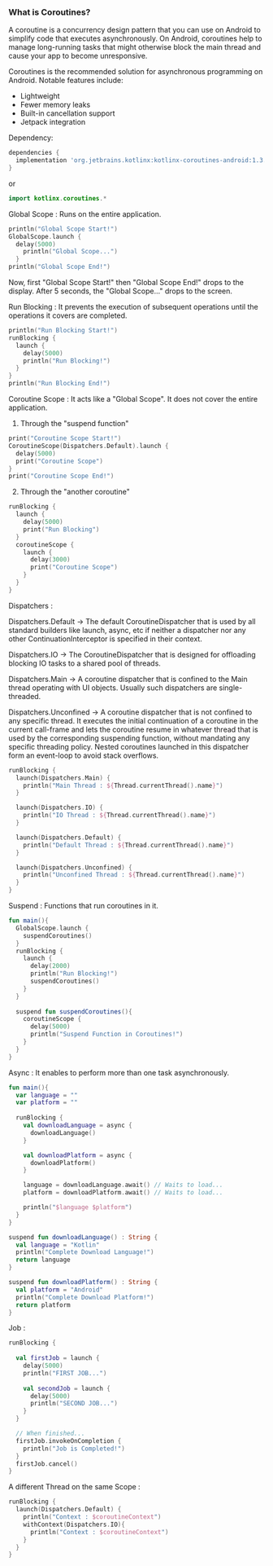 ### What is Coroutines?
<p>A coroutine is a concurrency design pattern that you can use on Android to simplify code that executes asynchronously. On Android, coroutines help to manage long-running tasks that might otherwise block the main thread and cause your app to become unresponsive.</p>

<p>Coroutines is the recommended solution for asynchronous programming on Android. Notable features include:</p>
<ul>
  <li>Lightweight</li>
  <li>Fewer memory leaks</li>
  <li>Built-in cancellation support</li>
  <li>Jetpack integration</li>
</ul>

Dependency:
```gradle
dependencies {
  implementation 'org.jetbrains.kotlinx:kotlinx-coroutines-android:1.3.9'
}
```
or 
```kotlin
import kotlinx.coroutines.*
```

Global Scope : Runs on the entire application.
```kotlin
println("Global Scope Start!")
GlobalScope.launch {
  delay(5000)
    println("Global Scope...")
  }
println("Global Scope End!")
```
Now, first "Global Scope Start!" then "Global Scope End!" drops to the display. After 5 seconds, the "Global Scope..." drops to the screen.

Run Blocking : It prevents the execution of subsequent operations until the operations it covers are completed.
```kotlin
println("Run Blocking Start!")
runBlocking {
  launch {
    delay(5000)
    println("Run Blocking!")
  }
}
println("Run Blocking End!")
```

Coroutine Scope : It acts like a "Global Scope". It does not cover the entire application.
1. Through the "suspend function"
```kotlin
print("Coroutine Scope Start!")
CoroutineScope(Dispatchers.Default).launch {
  delay(5000)
  print("Coroutine Scope")
}
print("Coroutine Scope End!")
```
2. Through the "another coroutine"
```kotlin
runBlocking {
  launch {
    delay(5000)
    print("Run Blocking")
  }
  coroutineScope {
    launch {
      delay(3000)
      print("Coroutine Scope")
    }
  }
}
```

Dispatchers : 
<p>Dispatchers.Default    -> The default CoroutineDispatcher that is used by all standard builders like launch, async, etc if neither a dispatcher nor any other                                  ContinuationInterceptor is specified in their context.</p>
<p>Dispatchers.IO         -> The CoroutineDispatcher that is designed for offloading blocking IO tasks to a shared pool of threads.</p>
<p>Dispatchers.Main       -> A coroutine dispatcher that is confined to the Main thread operating with UI objects. Usually such dispatchers are single-threaded.</p>
<p>Dispatchers.Unconfined -> A coroutine dispatcher that is not confined to any specific thread. It executes the initial continuation of a coroutine in the current                              call-frame and lets the coroutine resume in whatever thread that is used by the corresponding suspending function, without mandating                                any specific threading policy. Nested coroutines launched in this dispatcher form an event-loop to avoid stack overflows.</p>

```kotlin
runBlocking {
  launch(Dispatchers.Main) {
    println("Main Thread : ${Thread.currentThread().name}")
  }

  launch(Dispatchers.IO) {
    println("IO Thread : ${Thread.currentThread().name}")
  }

  launch(Dispatchers.Default) {
    println("Default Thread : ${Thread.currentThread().name}")
  }

  launch(Dispatchers.Unconfined) {
    println("Unconfined Thread : ${Thread.currentThread().name}")
  }
}
```

Suspend : Functions that run coroutines in it.
```kotlin
fun main(){
  GlobalScope.launch {
    suspendCoroutines()
  }
  runBlocking {
    launch {
      delay(2000)
      println("Run Blocking!")
      suspendCoroutines()
    }
  }
  
  suspend fun suspendCoroutines(){
    coroutineScope {
      delay(5000)
      println("Suspend Function in Coroutines!")
    }
  }
}  
```
Async : It enables to perform more than one task asynchronously.
```kotlin
fun main(){
  var language = ""
  var platform = ""
        
  runBlocking {
    val downloadLanguage = async {
      downloadLanguage()
    }

    val downloadPlatform = async {
      downloadPlatform()
    }

    language = downloadLanguage.await() // Waits to load...
    platform = downloadPlatform.await() // Waits to load...

    println("$language $platform")
  }
}

suspend fun downloadLanguage() : String {
  val language = "Kotlin"
  println("Complete Download Language!")
  return language
}

suspend fun downloadPlatform() : String {
  val platform = "Android"
  println("Complete Download Platform!")
  return platform
}
```

Job : 
```kotlin
runBlocking {
  
  val firstJob = launch {
    delay(5000)
    println("FIRST JOB...")
    
    val secondJob = launch {
      delay(5000)
      println("SECOND JOB...")
    }
  }

  // When finished...
  firstJob.invokeOnCompletion {
    println("Job is Completed!")
  }
  firstJob.cancel()
}
```
A different Thread on the same Scope :
```kotlin
runBlocking {
  launch(Dispatchers.Default) {
    println("Context : $coroutineContext")
    withContext(Dispatchers.IO){
      println("Context : $coroutineContext")
    }
  }
}
```
